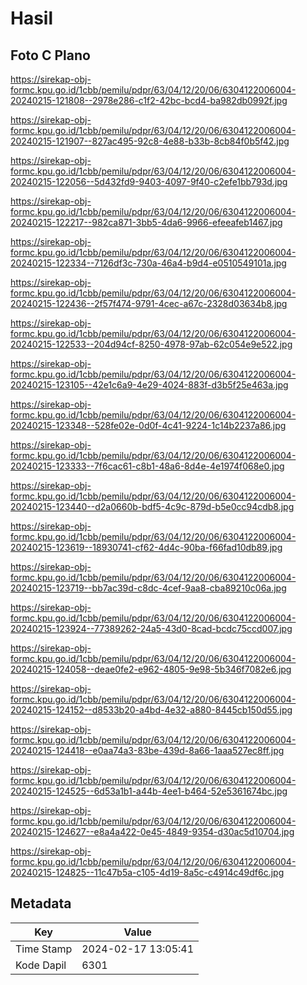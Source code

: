 # Hasil

## Foto C Plano

https://sirekap-obj-formc.kpu.go.id/1cbb/pemilu/pdpr/63/04/12/20/06/6304122006004-20240215-121808--2978e286-c1f2-42bc-bcd4-ba982db0992f.jpg

https://sirekap-obj-formc.kpu.go.id/1cbb/pemilu/pdpr/63/04/12/20/06/6304122006004-20240215-121907--827ac495-92c8-4e88-b33b-8cb84f0b5f42.jpg

https://sirekap-obj-formc.kpu.go.id/1cbb/pemilu/pdpr/63/04/12/20/06/6304122006004-20240215-122056--5d432fd9-9403-4097-9f40-c2efe1bb793d.jpg

https://sirekap-obj-formc.kpu.go.id/1cbb/pemilu/pdpr/63/04/12/20/06/6304122006004-20240215-122217--982ca871-3bb5-4da6-9966-efeeafeb1467.jpg

https://sirekap-obj-formc.kpu.go.id/1cbb/pemilu/pdpr/63/04/12/20/06/6304122006004-20240215-122334--7126df3c-730a-46a4-b9d4-e0510549101a.jpg

https://sirekap-obj-formc.kpu.go.id/1cbb/pemilu/pdpr/63/04/12/20/06/6304122006004-20240215-122436--2f57f474-9791-4cec-a67c-2328d03634b8.jpg

https://sirekap-obj-formc.kpu.go.id/1cbb/pemilu/pdpr/63/04/12/20/06/6304122006004-20240215-122533--204d94cf-8250-4978-97ab-62c054e9e522.jpg

https://sirekap-obj-formc.kpu.go.id/1cbb/pemilu/pdpr/63/04/12/20/06/6304122006004-20240215-123105--42e1c6a9-4e29-4024-883f-d3b5f25e463a.jpg

https://sirekap-obj-formc.kpu.go.id/1cbb/pemilu/pdpr/63/04/12/20/06/6304122006004-20240215-123348--528fe02e-0d0f-4c41-9224-1c14b2237a86.jpg

https://sirekap-obj-formc.kpu.go.id/1cbb/pemilu/pdpr/63/04/12/20/06/6304122006004-20240215-123333--7f6cac61-c8b1-48a6-8d4e-4e1974f068e0.jpg

https://sirekap-obj-formc.kpu.go.id/1cbb/pemilu/pdpr/63/04/12/20/06/6304122006004-20240215-123440--d2a0660b-bdf5-4c9c-879d-b5e0cc94cdb8.jpg

https://sirekap-obj-formc.kpu.go.id/1cbb/pemilu/pdpr/63/04/12/20/06/6304122006004-20240215-123619--18930741-cf62-4d4c-90ba-f66fad10db89.jpg

https://sirekap-obj-formc.kpu.go.id/1cbb/pemilu/pdpr/63/04/12/20/06/6304122006004-20240215-123719--bb7ac39d-c8dc-4cef-9aa8-cba89210c06a.jpg

https://sirekap-obj-formc.kpu.go.id/1cbb/pemilu/pdpr/63/04/12/20/06/6304122006004-20240215-123924--77389262-24a5-43d0-8cad-bcdc75ccd007.jpg

https://sirekap-obj-formc.kpu.go.id/1cbb/pemilu/pdpr/63/04/12/20/06/6304122006004-20240215-124058--deae0fe2-e962-4805-9e98-5b346f7082e6.jpg

https://sirekap-obj-formc.kpu.go.id/1cbb/pemilu/pdpr/63/04/12/20/06/6304122006004-20240215-124152--d8533b20-a4bd-4e32-a880-8445cb150d55.jpg

https://sirekap-obj-formc.kpu.go.id/1cbb/pemilu/pdpr/63/04/12/20/06/6304122006004-20240215-124418--e0aa74a3-83be-439d-8a66-1aaa527ec8ff.jpg

https://sirekap-obj-formc.kpu.go.id/1cbb/pemilu/pdpr/63/04/12/20/06/6304122006004-20240215-124525--6d53a1b1-a44b-4ee1-b464-52e5361674bc.jpg

https://sirekap-obj-formc.kpu.go.id/1cbb/pemilu/pdpr/63/04/12/20/06/6304122006004-20240215-124627--e8a4a422-0e45-4849-9354-d30ac5d10704.jpg

https://sirekap-obj-formc.kpu.go.id/1cbb/pemilu/pdpr/63/04/12/20/06/6304122006004-20240215-124825--11c47b5a-c105-4d19-8a5c-c4914c49df6c.jpg


## Metadata

| Key        | Value               |
| ---------- | ------------------- |
| Time Stamp | 2024-02-17 13:05:41 |
| Kode Dapil | 6301                |



